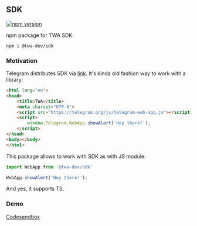 ## SDK
[![npm version](https://img.shields.io/npm/v/@twa-dev/sdk)](https://www.npmjs.com/package/@twa-dev/sdk)

npm package for TWA SDK.

```
npm i @twa-dev/sdk
```

### Motivation
Telegram distributes SDK via [link](https://core.telegram.org/bots/webapps#initializing-web-apps). It's kinda old fashion way to work with a library:

```html
<html lang="en">
<head>
    <title>TWA</title>
    <meta charset="UTF-8">
    <script src="https://telegram.org/js/telegram-web-app.js"></script>
    <script>
        window.Telegram.WebApp.showAlert('Hey there!');
    </script>
</head>
<body></body>
</html>
```

This package allows to work with SDK as with JS module:

```js
import WebApp from '@twa-dev/sdk'

WebApp.showAlert('Hey there!');
```

And yes, it supports TS.

### Demo
[Codesandbox](https://codesandbox.io/s/sdk-kj5961)
